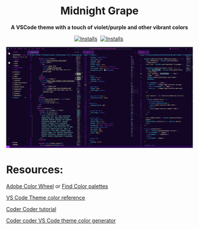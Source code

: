 <h1 align="center">Midnight Grape</h1>

<p align="center"><strong>A VSCode theme with a touch of violet/purple and other vibrant colors</strong></p>

<p align="center">
<a href="http://bit.ly/4amzZmZ"><img src="https://img.shields.io/visual-studio-marketplace/azure-devops/installs/total/jenniezp.midnight-grape-theme?style=flat-square&label=Installs&labelColor=FF0080&color=3b3b3b&link=https%3A%2F%2Fmarketplace.visualstudio.com%2Fitems%3FitemName%3Djenniezp.midnight-grape-theme" alt="Installs"></a>&nbsp;
  <a href="http://bit.ly/4amzZmZ"><img src="https://img.shields.io/visual-studio-marketplace/v/jenniezp.midnight-grape-theme?style=flat-square&label=Version&labelColor=FF0080&color=3b3b3b" alt="Installs"></a>&nbsp;
</p>

![alt](https://github.com/jzhupan/vscode-theme/blob/main/themes/assets/midnight-grape.png?raw=true)

# Resources:

[Adobe Color Wheel](https://color.adobe.com/create/color-wheel) or [Find Color palettes](https://coolors.co/eeebd0-ebb3a9-e87ea1-e86252-ee2677)

[VS Code Theme color reference](https://code.visualstudio.com/api/references/theme-color)

[Coder Coder tutorial](https://youtu.be/pGzssFNtWXw?si=nCR7vmBHSoHv4QnL)

[Coder coder VS Code theme color generator](https://coder-coder.com/vs-code-theme-color-generator/)
